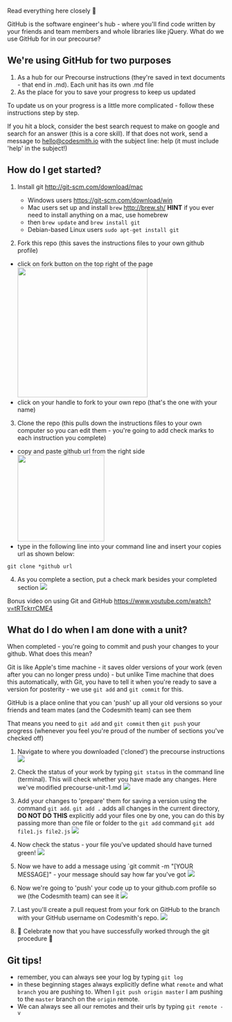 Read everything here closely :eyes:

GitHub is the software engineer's hub - where you'll find code written by your friends and team members and whole libraries like jQuery. What do we use GitHub for in our precourse?

## We're using GitHub for two purposes

1. As a hub for our Precourse instructions (they're saved in text documents - that end in .md). Each unit has its own .md file
2. As the place for you to save your progress to keep us updated

To update us on your progress is a little more complicated - follow these instructions step by step.

If you hit a block, consider the best search request to make on google and search for an answer (this is a core skill). If that does not work, send a message to hello@codesmith.io with the subject line: help (it must include 'help' in the subject!)

## How do I get started?

1. Install git <http://git-scm.com/download/mac>
    - Windows users <https://git-scm.com/download/win>
    - Mac users set up and install `brew` <http://brew.sh/> **HINT** if you ever need to install anything on a mac, use homebrew
    - then `brew update` and `brew install git`
    - Debian-based Linux users `sudo apt-get install git`

2. Fork this repo (this saves the instructions files to your own github profile)

  - click on fork button on the top right of the page <br><img src="https://help.github.com/assets/images/help/repository/fork_button.jpg" width="300px">
  - click on your handle to fork to your own repo (that's the one with your name)

3. Clone the repo (this pulls down the instructions files to your own computer so you can edit them - you're going to add check marks to each instruction you complete)

  - copy and paste github url from the right side <br><img src="https://help.github.com/assets/images/help/repository/clone-repo-clone-url-button.png" width="200px"></img>
  - type in the following line into your command line and insert your copies url as shown below:
  ````
  git clone *github url
  ````

4. As you complete a section, put a check mark besides your completed section ![](https://www.dropbox.com/s/azmiejp57cca0z7/github-workflow-check-for-complete_shrink.png?dl=1)

Bonus video on using Git and GitHub <https://www.youtube.com/watch?v=tRTckrrCME4>


## What do I do when I am done with a unit?

When completed - you're going to commit and push your changes to your github. What does this mean?

Git is like Apple's time machine - it saves older versions of your work (even after you can no longer press undo) - but unlike Time machine that does this automatically, with Git, you have to tell it when you're ready to save a version for posterity - we use `git add` and `git commit` for this.

GitHub is a place online that you can 'push' up all your old versions so your friends and team mates (and the Codesmith team) can see them

That means you need to `git add` and `git commit` then `git push` your progress (whenever you feel you're proud of the number of sections you've checked off)

1. Navigate to where you downloaded ('cloned') the precourse instructions ![](https://www.dropbox.com/s/kpzj15bfo4ygy1f/file-location.png?dl=1)

2. Check the status of your work by typing ```git status``` in the command line (terminal). This will check whether you have made any changes. Here we've modified precourse-unit-1.md ![](https://www.dropbox.com/s/tbi6dusrafrmyjj/git-status.png?dl=1)

3. Add your changes to 'prepare' them for saving a version using the command `git add`. `git add .` adds all changes in the current directory, **DO NOT DO THIS** explicitly add your files one by one, you can do this by passing more than one file or folder to the `git add` command `git add file1.js file2.js` ![](https://www.dropbox.com/s/mzlexkf7npf78b3/git%20add.png?dl=1)


4. Now check the status - your file you've updated should have turned green! ![](https://www.dropbox.com/s/m2qx1y8wd98v15o/git%20status.png?dl=1)

5. Now we have to add a message using `git commit -m "[YOUR MESSAGE]" - your message should say how far you've got ![](https://www.dropbox.com/s/shbxydbc86916bb/git%20commit.png?dl=1)

6. Now we're going to 'push' your code up to your github.com profile so we (the Codesmith team) can see it ![](https://www.dropbox.com/s/xnh7p6elzrvy6m2/git%20push.png?dl=1)

7. Last you'll create a pull request from your fork on GitHub to the branch with
   your GitHub username on Codesmith's repo.
   ![](https://www.dropbox.com/s/nc5fjycummdfyxn/pull-request-hack-hours.png?dl=1)

8. :dancers: Celebrate now that you have successfully worked through the git procedure :dancers:

## Git tips!

- remember, you can always see your log by typing `git log`
- in these beginning stages always explicitly define what `remote` and what `branch` you are pushing to. When I `git push origin master` I am pushing to the `master` branch on the `origin` remote.
- We can always see all our remotes and their urls by typing `git remote -v`
